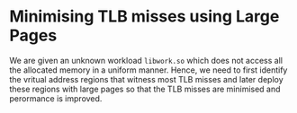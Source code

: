 # Minimising TLB misses using Large Pages 

We are given an unknown workload `libwork.so` which does not access all the allocated memory in a uniform manner. Hence, we need to first identify the vritual address regions that witness most TLB misses and later deploy these regions with large pages so that the TLB misses are minimised and perormance is improved.


